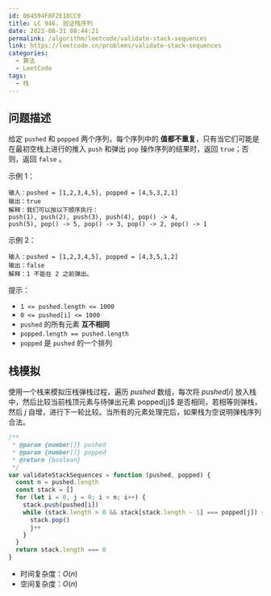 ```yaml
---
id: 064594F8F2E18CC9
title: LC 946. 验证栈序列
date: 2022-08-31 08:44:21
permalink: /algorithm/leetcode/validate-stack-sequences
link: https://leetcode.cn/problems/validate-stack-sequences
categories:
  - 算法
  - LeetCode
tags:
  - 栈
---
```


<Level :type='2'/>

## 问题描述

给定 `pushed` 和 `popped` 两个序列，每个序列中的 **值都不重复**，只有当它们可能是在最初空栈上进行的推入 `push` 和弹出 `pop` 操作序列的结果时，返回 `true`；否则，返回 `false` 。

示例 1：

```text
输入：pushed = [1,2,3,4,5], popped = [4,5,3,2,1]
输出：true
解释：我们可以按以下顺序执行：
push(1), push(2), push(3), push(4), pop() -> 4,
push(5), pop() -> 5, pop() -> 3, pop() -> 2, pop() -> 1
```

示例 2：

```text
输入：pushed = [1,2,3,4,5], popped = [4,3,5,1,2]
输出：false
解释：1 不能在 2 之前弹出。
```

提示：

- `1 <= pushed.length <= 1000`
- `0 <= pushed[i] <= 1000`
- `pushed` 的所有元素 **互不相同**
- `popped.length == pushed.length`
- `popped` 是 `pushed` 的一个排列

## 栈模拟

使用一个栈来模拟压栈弹栈过程，遍历 $pushed$ 数组，每次将 $pushed[i]$ 放入栈中，然后比较当前栈顶元素与待弹出元素 popped[j]$ 是否相同，若相等则弹栈，然后 $j$ 自增，进行下一轮比较。当所有的元素处理完后，如果栈为空说明弹栈序列合法。

```javascript
/**
 * @param {number[]} pushed
 * @param {number[]} popped
 * @return {boolean}
 */
var validateStackSequences = function (pushed, popped) {
  const n = pushed.length
  const stack = []
  for (let i = 0, j = 0; i < n; i++) {
    stack.push(pushed[i])
    while (stack.length > 0 && stack[stack.length - 1] === popped[j]) {
      stack.pop()
      j++
    }
  }
  return stack.length === 0
}
```

- 时间复杂度：$O(n)$
- 空间复杂度：$O(n)$
